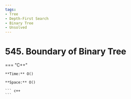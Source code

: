 ```yaml
---
tags:
- Tree
- Depth-First Search
- Binary Tree
- Unsolved
---
```



# 545. Boundary of Binary Tree

=== "C++"

    **Time:** O()

    **Space:** O()

    ``` c++
    ```
